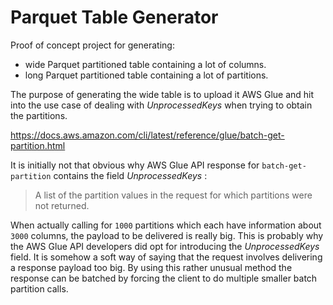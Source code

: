 Parquet Table Generator
============================

Proof of concept project for generating:
- wide Parquet partitioned table containing a lot of columns.
- long Parquet partitioned table containing a lot of partitions.

The purpose of generating the wide table is to upload it AWS Glue and hit into
the use case of dealing with _UnprocessedKeys_ when trying  to obtain the partitions.

https://docs.aws.amazon.com/cli/latest/reference/glue/batch-get-partition.html


It is initially not that obvious why AWS Glue API response for `batch-get-partition`
contains the field _UnprocessedKeys_ :

> A list of the partition values in the request for which partitions were not returned.


When actually calling for `1000` partitions which each have information about `3000` columns,
the payload to be delivered is really big. This is probably why the AWS Glue API developers
did opt for introducing the _UnprocessedKeys_ field. It is somehow a soft way of saying that
the request involves delivering a response payload too big. By using this rather unusual method
the response can be batched by forcing the client to do multiple smaller batch partition calls.
